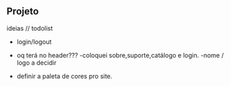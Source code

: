 ## Projeto
ideias // todolist



- login/logout
- oq terá no header???
    -coloquei sobre,suporte,catálogo e login.
    -nome / logo a decidir

- definir a paleta de cores pro site.
